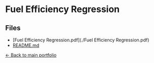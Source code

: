 # Fuel Efficiency Regression

## Files

- [Fuel Efficiency Regression.pdf](./Fuel Efficiency Regression.pdf)
- [README.md](./README.md)

[← Back to main portfolio](../index.md)
